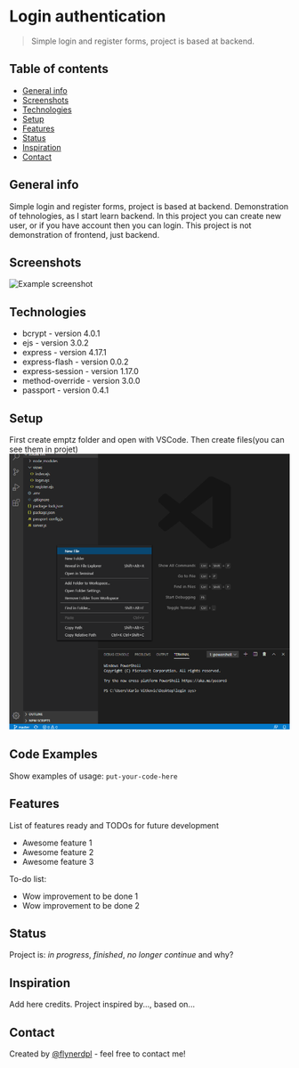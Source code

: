 # Login authentication
> Simple login and register forms, project is based at backend.

## Table of contents
* [General info](#general-info)
* [Screenshots](#screenshots)
* [Technologies](#technologies)
* [Setup](#setup)
* [Features](#features)
* [Status](#status)
* [Inspiration](#inspiration)
* [Contact](#contact)

## General info
Simple login and register forms, project is based at backend. Demonstration of tehnologies, as I start learn backend. In this project you can create new user, or if you have account then you can login. This project is not demonstration of frontend, just backend.

## Screenshots
![Example screenshot](./img/screenshot.png)

## Technologies
* bcrypt - version 4.0.1
* ejs - version 3.0.2
* express - version 4.17.1
* express-flash - version 0.0.2
* express-session - version 1.17.0
* method-override - version 3.0.0
* passport - version 0.4.1


## Setup
First create emptz folder and open with VSCode. Then create files(you can see them in projet) <br>
![](https://github.com/MarkoVitkovic/node.js-login_authentication/blob/master/code.png)<br>

## Code Examples
Show examples of usage:
`put-your-code-here`

## Features
List of features ready and TODOs for future development
* Awesome feature 1
* Awesome feature 2
* Awesome feature 3

To-do list:
* Wow improvement to be done 1
* Wow improvement to be done 2

## Status
Project is: _in progress_, _finished_, _no longer continue_ and why?

## Inspiration
Add here credits. Project inspired by..., based on...

## Contact
Created by [@flynerdpl](https://www.flynerd.pl/) - feel free to contact me!
